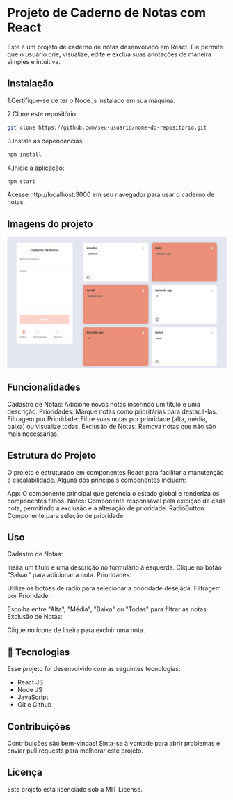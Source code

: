 # Projeto de Caderno de Notas com React
Este é um projeto de caderno de notas desenvolvido em React. Ele permite que o usuário crie, visualize, edite e exclua suas anotações de maneira simples e intuitiva.

## Instalação

1.Certifique-se de ter o Node.js instalado em sua máquina.

2.Clone este repositório:

```bash
git clone https://github.com/seu-usuario/nome-do-repositorio.git
```

3.Instale as dependências:
```bash
npm install
```
4.Inicie a aplicação:
```bash
npm start
```

Acesse http://localhost:3000 em seu navegador para usar o caderno de notas.

## Imagens do projeto

![Alt text](https://github.com/Kamifaria/Caderno-Notas-FrontEnd/blob/main/github/assets/demo_1.jpg?raw=true "Title")

## Funcionalidades

Cadastro de Notas: Adicione novas notas inserindo um título e uma descrição.
Prioridades: Marque notas como prioritárias para destacá-las.
Filtragem por Prioridade: Filtre suas notas por prioridade (alta, média, baixa) ou visualize todas.
Exclusão de Notas: Remova notas que não são mais necessárias.

## Estrutura do Projeto
O projeto é estruturado em componentes React para facilitar a manutenção e escalabilidade. Alguns dos principais componentes incluem:

App: O componente principal que gerencia o estado global e renderiza os componentes filhos.
Notes: Componente responsável pela exibição de cada nota, permitindo a exclusão e a alteração de prioridade.
RadioButton: Componente para seleção de prioridade.

## Uso
Cadastro de Notas:

Insira um título e uma descrição no formulário à esquerda.
Clique no botão "Salvar" para adicionar a nota.
Prioridades:

Utilize os botões de rádio para selecionar a prioridade desejada.
Filtragem por Prioridade:

Escolha entre "Alta", "Média", "Baixa" ou "Todas" para filtrar as notas.
Exclusão de Notas:

Clique no ícone de lixeira para excluir uma nota.

## 🚀 Tecnologias

Esse projeto foi desenvolvido com as seguintes tecnologias:

- React JS
- Node JS
- JavaScript
- Git e Github

## Contribuições
Contribuições são bem-vindas! Sinta-se à vontade para abrir problemas e enviar pull requests para melhorar este projeto.

## Licença
Este projeto está licenciado sob a MIT License.